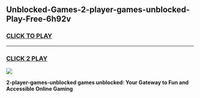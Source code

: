 
## Unblocked-Games-2-player-games-unblocked-Play-Free-6h92v
<h3>
<a href="https://premium76.site?title=2-player-games-unblocked&ref=20A">CLICK TO PLAY</a></h3>
<hr>

<h3>
<a href="https://premium76.site?title=2-player-games-unblocked&ref=20A">CLICK 2 PLAY</a>
  
</h3>

<a href="https://premium76.site?title=2-player-games-unblocked&ref=20A"><img src="https://clearcache.store/games.png"></a>


**2-player-games-unblocked games unblocked: Your Gateway to Fun and Accessible Online Gaming**
